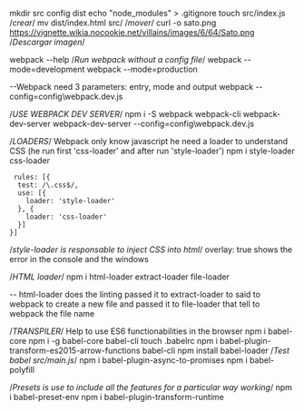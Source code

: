 mkdir src config dist
echo "node_modules" > .gitignore
touch src/index.js /*crear*/
mv dist/index.html src/ /*mover*/
curl -o sato.png https://vignette.wikia.nocookie.net/villains/images/6/64/Sato.png /*Descargar imagen*/

 
webpack --help
/*Run webpack without a config file*/
webpack --mode=development
webpack --mode=production

--Webpack need 3 parameters: entry, mode and output
webpack --config=config\webpack.dev.js

/*USE WEBPACK DEV SERVER*/
npm i -S webpack webpack-cli webpack-dev-server
webpack-dev-server --config=config\webpack.dev.js

/*LOADERS*/
Webpack only know javascript he need a loader to understand CSS (he run first 'css-loader' and after run 'style-loader')
npm i style-loader css-loader

     rules: [{
      test: /\.css$/,
      use: [{
        loader: 'style-loader'
      }, {
        loader: 'css-loader'
      }]
    }]

/*style-loader is responsable to inject CSS into html*/
overlay: true shows the error in the console and the windows

/*HTML loader*/
npm i html-loader extract-loader file-loader

-- html-loader does the linting passed it to extract-loader to said to webpack to create a new file and passed it to file-loader that tell to webpack the file name


/*TRANSPILER*/
Help to use ES6 functionabilities in the browser
npm i babel-core
npm i -g babel-core babel-cli
touch .babelrc
npm i babel-plugin-transform-es2015-arrow-functions babel-cli
npm install babel-loader
/*Test babel src/main.js*/
npm i babel-plugin-async-to-promises
npm i babel-polyfill

/*Presets is use to include all the features for a particular way working*/
npm i babel-preset-env
npm i babel-plugin-transform-runtime
